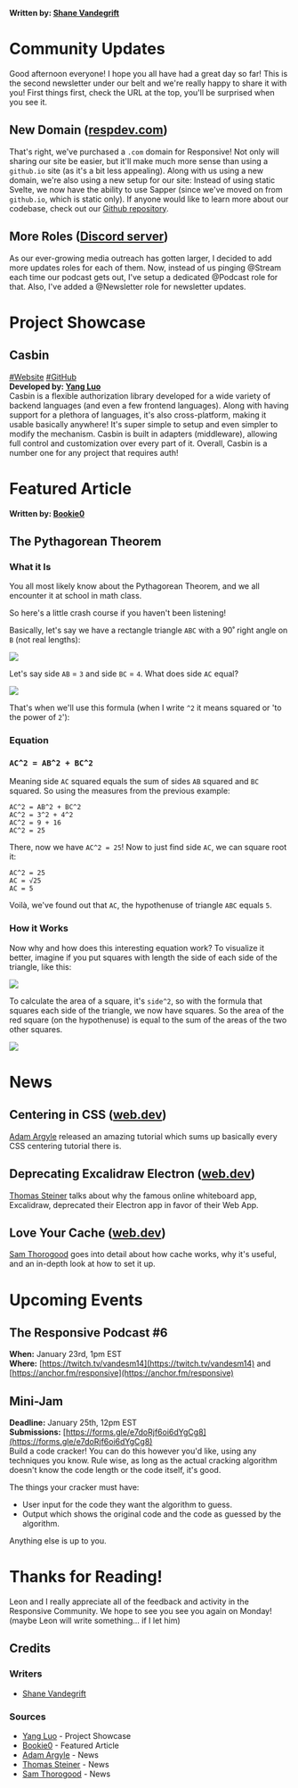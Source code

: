 **Written by: [Shane Vandegrift](https://twitter.com/vandesm14)**
# Community Updates
Good afternoon everyone! I hope you all have had a great day so far! This is the second newsletter under our belt and we're really happy to share it with you! First things first, check the URL at the top, you'll be surprised when you see it.

## New Domain ([respdev.com](https://respdev.com))
That's right, we've purchased a `.com` domain for Responsive! Not only will sharing our site be easier, but it'll make much more sense than using a `github.io` site (as it's a bit less appealing). Along with us using a new domain, we're also using a new setup for our site: Instead of using static Svelte, we now have the ability to use Sapper (since we've moved on from `github.io`, which is static only). If anyone would like to learn more about our codebase, check out our [Github repository](https://github.com/ResponsiveDev/main-site).

## More Roles ([Discord server](https://discord.gg/semsxbP))
As our ever-growing media outreach has gotten larger, I decided to add more updates roles for each of them. Now, instead of us pinging @Stream each time our podcast gets out, I've setup a dedicated @Podcast role for that. Also, I've added a @Newsletter role for newsletter updates.

# Project Showcase
## Casbin
[#Website](https://casbin.org/) [#GitHub](https://github.com/casbin/casbin)<br>
**Developed by: [Yang Luo](https://twitter.com/hsluoyz)**<br>
Casbin is a flexible authorization library developed for a wide variety of backend languages (and even a few frontend languages). Along with having support for a plethora of languages, it's also cross-platform, making it usable basically anywhere! It's super simple to setup and even simpler to modify the mechanism. Casbin is built in adapters (middleware), allowing full control and customization over every part of it. Overall, Casbin is a number one for any project that requires auth!

# Featured Article
**Written by: [Bookie0](https://repl.it/@Bookie0)**<br>
## The Pythagorean Theorem

### What it Is

You all most likely know about the Pythagorean Theorem, and we all encounter it at school in math class.

So here's a little crash course if you haven't been listening!

Basically, let's say we have a rectangle triangle `ABC` with a 90˚ right angle on `B` (not real lengths):

[![](https://storage.googleapis.com/replit/images/1611184041910_d3dc0e2112ec0ae91727c45007d6af5f.png)](https://storage.googleapis.com/replit/images/1611184041910_d3dc0e2112ec0ae91727c45007d6af5f.png)

Let's say side `AB` = `3` and side `BC` = `4`. What does side `AC` equal?

[![](https://storage.googleapis.com/replit/images/1611184049720_0f048d2f395dd6b38a7139c50391776a.png)](https://storage.googleapis.com/replit/images/1611184049720_0f048d2f395dd6b38a7139c50391776a.png)

That's when we'll use this formula (when I write `^2` it means squared or 'to the power of `2`'):

### Equation

### `AC^2 = AB^2 + BC^2`

Meaning side `AC` squared equals the sum of sides `AB` squared and `BC` squared. So using the measures from the previous example:

```
AC^2 = AB^2 + BC^2
AC^2 = 3^2 + 4^2
AC^2 = 9 + 16
AC^2 = 25
```

There, now we have `AC^2 = 25`! Now to just find side `AC`, we can square root it:

```
AC^2 = 25
AC = √25
AC = 5
```

Voilà, we've found out that `AC`, the hypothenuse of triangle `ABC` equals `5`.

### How it Works

Now why and how does this interesting equation work? To visualize it better, imagine if you put squares with length the side of each side of the triangle, like this:

[![](https://storage.googleapis.com/replit/images/1611184069654_db9117bc9fc10fbc3a3d11dc29370437.png)](https://storage.googleapis.com/replit/images/1611184069654_db9117bc9fc10fbc3a3d11dc29370437.png)

To calculate the area of a square, it's `side^2`, so with the formula that squares each side of the triangle, we now have squares. So the area of the red square (on the hypothenuse) is equal to the sum of the areas of the two other squares.

[![](https://storage.googleapis.com/replit/images/1611184073983_b802dfcdb821ee09602e46621676cd2c.png)](https://storage.googleapis.com/replit/images/1611184073983_b802dfcdb821ee09602e46621676cd2c.png)
<!-- > Quote *([@User]())* -->

# News
## Centering in CSS ([web.dev](https://web.dev/centering-in-css/))
[Adam Argyle](https://twitter.com/argyleink) released an amazing tutorial which sums up basically every CSS centering tutorial there is.

## Deprecating Excalidraw Electron ([web.dev](https://web.dev/deprecating-excalidraw-electron/))
[Thomas Steiner](https://twitter.com/tomayac) talks about why the famous online whiteboard app, Excalidraw, deprecated their Electron app in favor of their Web App.

## Love Your Cache ([web.dev](https://web.dev/love-your-cache/))
[Sam Thorogood](https://twitter.com/samthor) goes into detail about how cache works, why it's useful, and an in-depth look at how to set it up.

# Upcoming Events
## The Responsive Podcast #6
**When:** January 23rd, 1pm EST<br>
**Where:** [https://twitch.tv/vandesm14](https://twitch.tv/vandesm14) and [https://anchor.fm/responsive](https://anchor.fm/responsive)<br>

## Mini-Jam
**Deadline:** January 25th, 12pm EST<br>
**Submissions:** [https://forms.gle/e7doRjf6oi6dYgCg8](https://forms.gle/e7doRjf6oi6dYgCg8)<br>
Build a code cracker! You can do this however you'd like, using any techniques you know. Rule wise, as long as the actual cracking algorithm doesn't know the code length or the code itself, it's good.

The things your cracker must have:
+ User input for the code they want the algorithm to guess.
+ Output which shows the original code and the code as guessed by the algorithm.

Anything else is up to you.

# Thanks for Reading!
Leon and I really appreciate all of the feedback and activity in the Responsive Community. We hope to see you see you again on Monday!<br>
(maybe Leon will write something... if I let him)

## Credits
### Writers
+ [Shane Vandegrift](https://twitter.com/vandesm14)

### Sources
+ [Yang Luo](https://twitter.com/hsluoyz) - Project Showcase
+ [Bookie0](https://repl.it/@Bookie0) - Featured Article
+ [Adam Argyle](https://twitter/argyleink) - News
+ [Thomas Steiner](https://twitter.com/tomayac) - News
+ [Sam Thorogood](https://twitter.com/samthor) - News